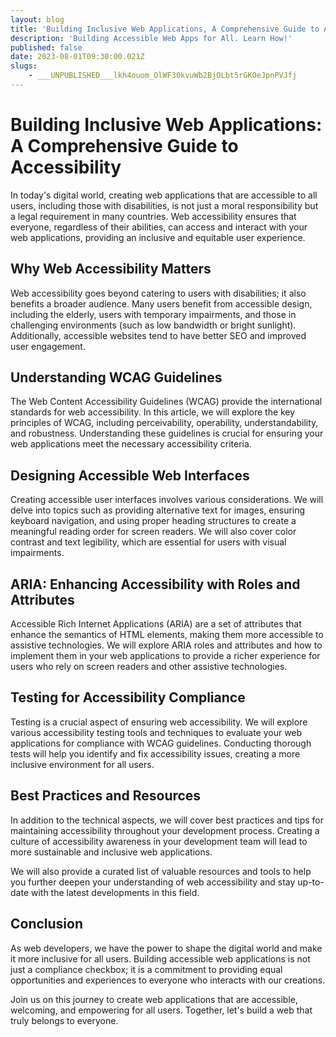 ```yaml
---
layout: blog
title: 'Building Inclusive Web Applications, A Comprehensive Guide to Accessibility'
description: 'Building Accessible Web Apps for All. Learn How!'
published: false
date: 2023-08-01T09:30:00.021Z
slugs:
    - ___UNPUBLISHED___lkh4ouom_OlWF30kvuWb2BjOLbt5rGKOeJpnPVJfj
---
```


# Building Inclusive Web Applications: A Comprehensive Guide to Accessibility

In today's digital world, creating web applications that are accessible to all users, including those with disabilities, is not just a moral responsibility but a legal requirement in many countries. Web accessibility ensures that everyone, regardless of their abilities, can access and interact with your web applications, providing an inclusive and equitable user experience.

## Why Web Accessibility Matters

Web accessibility goes beyond catering to users with disabilities; it also benefits a broader audience. Many users benefit from accessible design, including the elderly, users with temporary impairments, and those in challenging environments (such as low bandwidth or bright sunlight). Additionally, accessible websites tend to have better SEO and improved user engagement.

## Understanding WCAG Guidelines

The Web Content Accessibility Guidelines (WCAG) provide the international standards for web accessibility. In this article, we will explore the key principles of WCAG, including perceivability, operability, understandability, and robustness. Understanding these guidelines is crucial for ensuring your web applications meet the necessary accessibility criteria.

## Designing Accessible Web Interfaces

Creating accessible user interfaces involves various considerations. We will delve into topics such as providing alternative text for images, ensuring keyboard navigation, and using proper heading structures to create a meaningful reading order for screen readers. We will also cover color contrast and text legibility, which are essential for users with visual impairments.

## ARIA: Enhancing Accessibility with Roles and Attributes

Accessible Rich Internet Applications (ARIA) are a set of attributes that enhance the semantics of HTML elements, making them more accessible to assistive technologies. We will explore ARIA roles and attributes and how to implement them in your web applications to provide a richer experience for users who rely on screen readers and other assistive technologies.

## Testing for Accessibility Compliance

Testing is a crucial aspect of ensuring web accessibility. We will explore various accessibility testing tools and techniques to evaluate your web applications for compliance with WCAG guidelines. Conducting thorough tests will help you identify and fix accessibility issues, creating a more inclusive environment for all users.

## Best Practices and Resources

In addition to the technical aspects, we will cover best practices and tips for maintaining accessibility throughout your development process. Creating a culture of accessibility awareness in your development team will lead to more sustainable and inclusive web applications.

We will also provide a curated list of valuable resources and tools to help you further deepen your understanding of web accessibility and stay up-to-date with the latest developments in this field.

## Conclusion

As web developers, we have the power to shape the digital world and make it more inclusive for all users. Building accessible web applications is not just a compliance checkbox; it is a commitment to providing equal opportunities and experiences to everyone who interacts with our creations.

Join us on this journey to create web applications that are accessible, welcoming, and empowering for all users. Together, let's build a web that truly belongs to everyone.